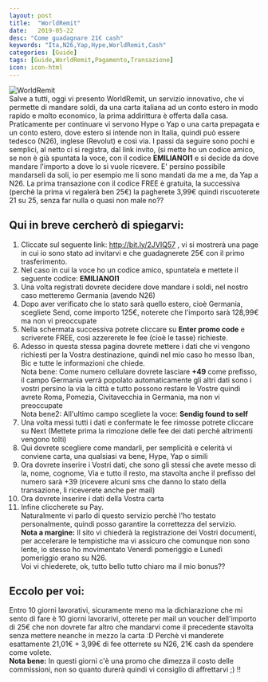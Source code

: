 ```yaml
---
layout: post
title:  "WorldRemit"
date:   2019-05-22
desc: "Come guadagnare 21€ cash"
keywords: "Ita,N26,Yap,Hype,WorldRemit,Cash"
categories: [Guide]
tags: [Guide,WorldRemit,Pagamento,Transazione]
icon: icon-html
---
```

![WorldRemit](http://www.arabnews.com/sites/default/files/styles/n_670_395/public/2017/06/15/932886-1789629656.jpg?itok=NAovo_WN) <br>
Salve a tutti, oggi vi presento WorldRemit, un servizio innovativo, che vi permette di mandare soldi, da una carta italiana ad un conto estero in modo rapido e molto economico, la prima addirittura è offerta dalla casa.
Praticamente per continuare vi servono Hype o Yap o una carta prepagata e un conto estero, dove estero si intende non in Italia, quindi può essere tedesco (N26), inglese (Revolut) e così via.
I passi da seguire sono pochi e semplici, al netto ci si registra, dal link invito, (si mette ho un codice amico, se non è già spuntata la voce, con il codice **EMILIANOI1** e si decide da dove mandare l'importo a dove lo si vuole ricevere.
E' persino possibile mandarseli da soli, io per esempio me li sono mandati da me a me, da Yap a N26. La prima transazione con il codice FREE è gratuita, la successiva (perchè la prima vi regalerà ben 25€) la pagherete 3,99€ quindi riscuoterete 21 su 25, senza far nulla o quasi non male no??
## Qui in breve cercherò di spiegarvi:
1) Cliccate sul seguente link: http://bit.ly/2JVIQ57 , vi si mostrerà una page in cui io sono stato ad invitarvi e che guadagnerete 25€ con il primo trasferimento. <br>
2) Nel caso in cui la voce ho un codice amico, spuntatela e mettete il seguente codice: **EMILIANOI1** <br>
3) Una volta registrati dovrete decidere dove mandare i soldi, nel nostro caso metteremo Germania (avendo N26) <br>
4) Dopo aver verificato che lo stato sarà quello estero, cioè Germania, scegliete Send, come importo 125€, noterete che l'importo sarà 128,99€ ma non vi preoccupate <br>
5) Nella schermata successiva potrete cliccare su **Enter promo code** e scriverete FREE, così azzererete le fee (cioè le tasse) richieste. <br>
6) Adesso in questa stessa pagina dovrete mettere i dati che vi vengono richiesti per la Vostra destinazione, quindi nel mio caso ho messo Iban, Bic e tutte le informazioni che chiede. <br>
Nota bene: Come numero cellulare dovrete lasciare **+49** come prefisso, il campo Germania verrà popolato automaticamente gli altri dati sono i vostri persino la via la città e tutto possono restare le Vostre quindi avrete Roma, Pomezia, Civitavecchia in Germania, ma non vi preoccupate <br>
Nota bene2: All'ultimo campo scegliete la voce: **Sendig found to self** <br>
7) Una volta messi tutti i dati e confermate le fee rimosse potrete cliccare su Next (Mettete prima la rimozione delle fee dei dati perchè altrimenti vengono tolti) <br>
8) Qui dovrete scegliere come mandarli, per semplicità e celerità vi conviene carta, una qualsiasi va bene, Hype, Yap o simili <br>
9) Ora dovrete inserire i Vostri dati, che sono gli stessi che avete messo di la, nome, cognome, Via e tutto il resto, ma stavolta anche il prefisso del numero sarà +39 (ricevere alcuni sms che danno lo stato della transazione, li riceverete anche per mail) <br>
10) Ora dovrete inserire i dati della Vostra carta <br>
11) Infine cliccherete su Pay. <br>
Naturalmente vi parlo di questo servizio perchè l'ho testato personalmente, quindi posso garantire la correttezza del servizio. <br>
**Nota a margine:** Il sito vi chiederà la registrazione dei Vostri documenti, per accelerare le tempistiche ma vi assicuro che comunque non sono lente, io stesso ho movimentato Venerdì pomeriggio e Lunedì pomeriggio erano su N26. <br>
Voi vi chiederete, ok, tutto bello tutto chiaro ma il mio bonus?? <br>
## Eccolo per voi:
Entro 10 giorni lavorativi, sicuramente meno ma la dichiarazione che mi sento di fare è 10 giorni lavorarivi, otterete per mail un voucher dell'importo di 25€ che non dovrete far altro che mandarvi come il precedente stavolta senza mettere neanche in mezzo la carta :D
Perchè vi manderete esattamente 21,01€ + 3,99€ di fee otterrete su N26, 21€ cash da spendere come volete. <br>
**Nota bene:** In questi giorni c'è una promo che dimezza il costo delle commissioni, non so quanto durerà quindi vi consiglio di affrettarvi ;) !!

